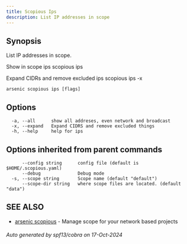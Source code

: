 ```yaml
---
title: Scopious Ips
description: List IP addresses in scope
---
```


## Synopsis

List IP addresses in scope.

Show in scope ips
	scopious ips

Expand CIDRs and remove excluded ips
	scopious ips -x


```
arsenic scopious ips [flags]
```

## Options

```
  -a, --all      show all addreses, even network and broadcast
  -x, --expand   Expand CIDRS and remove excluded things
  -h, --help     help for ips
```

## Options inherited from parent commands

```
      --config string      config file (default is $HOME/.scopious.yaml)
      --debug              Debug mode
  -s, --scope string       Scope name (default "default")
      --scope-dir string   where scope files are located. (default "data")
```

## SEE ALSO

* [arsenic scopious](arsenic_scopious.md)	 - Manage scope for your network based projects

###### Auto generated by spf13/cobra on 17-Oct-2024
